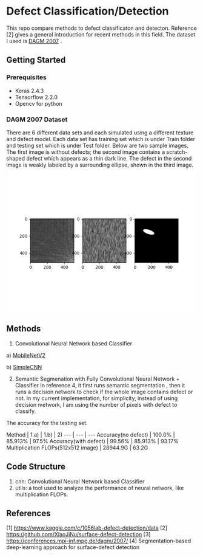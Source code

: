 # Defect Classification/Detection
This repo compare methods to defect classificaton and detecton. Reference [2] gives a general introduction for recent methods in this field. The dataset I used is [DAGM 2007](https://conferences.mpi-inf.mpg.de/dagm/2007/prizes.html) . 


## Getting Started

### Prerequisites
* Keras 2.4.3
* Tensorflow 2.2.0
* Opencv for python

### DAGM 2007 Dataset
There are 6 different data sets and each simulated using a different texture and defect model. Each data set has training set which is under Train folder and testing set which is under Test folder.  Below are two sample images. The first image is without defects; the second image contains a scratch-shaped defect which appears as a thin dark line. The defect in the second image is weakly labeled by a surrounding ellipse, shown in the third image. 
![](defect_mask.png) 

## Methods
1. Convolutional Neural Network based Classifier

a) [MobileNetV2](https://github.com/cvipdnn/defect_detection/tree/master/cnn/mobilenetv2)

b) [SimpleCNN](https://github.com/cvipdnn/defect_detection/tree/master/cnn/simplecnn) 

2. Semantic Segmenation with Fully Convolutional Neural Network + Classifier 
In reference 4, it first runs semantic segmentation , then it runs a decision network to check if the whole image contains defect or not. In my current implementation, for simplicity, instead of using decision metwork, I am using the number of pixels with defect to classify. 

 
The accuracy for the testing set. 

Method | 1.a) | 1.b) | 2) 
--- | --- | ---
Accuracy(no defect) | 100.0% | 85.913% | 97.5%
Accuracy(with defect) | 99.56% | 85.913% | 93.17%
Multiplication FLOPs(512x512 image) | 28944.9G | 63.2G

## Code Structure
1. cnn: Convolutional Neural Network based Classifier
2. utils: a tool used to analyze the performance of neural network, like multiplication FLOPs. 



## References
[1] https://www.kaggle.com/c/1056lab-defect-detection/data
[2] https://github.com/XiaoJiNu/surface-defect-detection
[3] https://conferences.mpi-inf.mpg.de/dagm/2007/
[4] Segmentation-based deep-learning approach for surface-defect detection

